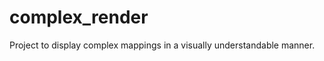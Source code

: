 complex_render
==============

Project to display complex mappings in a visually understandable manner.
